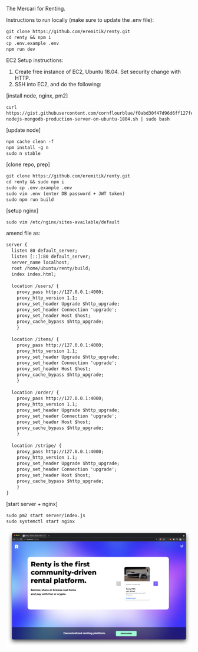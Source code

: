The Mercari for Renting.

Instructions to run locally (make sure to update the .env file):

```
git clone https://github.com/eremitik/renty.git
cd renty && npm i
cp .env.example .env
npm run dev
```

EC2 Setup instructions:

1. Create free instance of EC2, Ubuntu 18.04. Set security change with HTTP.
2. SSH into EC2, and do the following:

[install node, nginx, pm2]

```
curl https://gist.githubusercontent.com/cornflourblue/f0abd30f47d96d6ff127fe8a9e5bbd9f/raw/e3047c9dc3ce8b796e7354c92d2c47ce61981d2f/setup-nodejs-mongodb-production-server-on-ubuntu-1804.sh | sudo bash
```

[update node]

```
npm cache clean -f
npm install -g n
sudo n stable
```

[clone repo, prep]

```
git clone https://github.com/eremitik/renty.git
cd renty && sudo npm i
sudo cp .env.example .env
sudo vim .env (enter DB password + JWT token)
sudo npm run build
```

[setup nginx]

```
sudo vim /etc/nginx/sites-available/default
```

amend file as:

```
server {
  listen 80 default_server;
  listen [::]:80 default_server;
  server_name localhost;
  root /home/ubuntu/renty/build;
  index index.html;

  location /users/ {
    proxy_pass http://127.0.0.1:4000;
    proxy_http_version 1.1;
    proxy_set_header Upgrade $http_upgrade;
    proxy_set_header Connection 'upgrade';
    proxy_set_header Host $host;
    proxy_cache_bypass $http_upgrade;
    }

  location /items/ {
    proxy_pass http://127.0.0.1:4000;
    proxy_http_version 1.1;
    proxy_set_header Upgrade $http_upgrade;
    proxy_set_header Connection 'upgrade';
    proxy_set_header Host $host;
    proxy_cache_bypass $http_upgrade;
    }

  location /order/ {
    proxy_pass http://127.0.0.1:4000;
    proxy_http_version 1.1;
    proxy_set_header Upgrade $http_upgrade;
    proxy_set_header Connection 'upgrade';
    proxy_set_header Host $host;
    proxy_cache_bypass $http_upgrade;
    }

  location /stripe/ {
    proxy_pass http://127.0.0.1:4000;
    proxy_http_version 1.1;
    proxy_set_header Upgrade $http_upgrade;
    proxy_set_header Connection 'upgrade';
    proxy_set_header Host $host;
    proxy_cache_bypass $http_upgrade;
    }
}

```

[start server + nginx]

```
sudo pm2 start server/index.js
sudo systemctl start nginx
```

![home](./screenshot.png)
